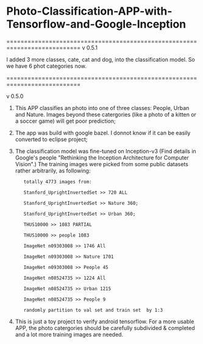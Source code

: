 # Photo-Classification-APP-with-Tensorflow-and-Google-Inception

===========================================================================
v 0.5.1

I added 3 more classes, cate, cat and dog, into the classification model. So we have 6 phot categories now.

===========================================================================

v 0.5.0

1. This APP classifies an photo into one of three classes: People, Urban and Nature. Images beyond these catergories (like a photo of a kitten or a soccer game) will get poor prediction;
2. The app was build with google bazel. I donnot know if it can be easily converted to eclipse project;
3. The classification model was fine-tuned on Inception-v3 (Find details in Google's people "Rethinking the Inception Architecture for Computer Vision".) The training images were picked from some public datasets rather arbitrarily, as following:

          totally 4773 images from:
        
          Stanford_UprightInvertedSet >> 720 ALL
        
          Stanford_UprightInvertedSet >> Nature 360;
        
          Stanford_UprightInvertedSet >> Urban 360;
        
          THUS10000 >> 1083 PARTIAL
        
          THUS10000 >> people 1083
        
          ImageNet n09303008 >> 1746 All
        
          ImageNet n09303008 >> Nature 1701
        
          ImageNet n09303008 >> People 45
        
          ImageNet n08524735 >> 1224 All                                                                                               
          
          ImageNet n08524735 >> Urban 1215
          
          ImageNet n08524735 >> People 9
          
          randomly partition to val set and train set  by 1:3
  
4. This is just a toy project to verify android tensorflow. For a more usable APP, the photo catergories should be carefully subdivided & completed and a lot more training images are needed.
